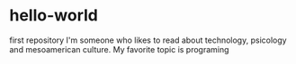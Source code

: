 # hello-world
first repository
I'm someone who likes to read about technology, psicology and mesoamerican culture.
My favorite topic is programing
